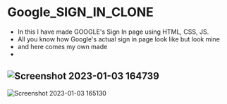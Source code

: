 # Google_SIGN_IN_CLONE
- In this I have made GOOGLE's Sign In page using HTML, CSS, JS.
- All you know how Google's actual sign in page look like but look mine
- and here comes my own made
- 
![Screenshot 2023-01-03 164739](https://user-images.githubusercontent.com/77043443/210347277-e38c867d-f4a9-4c48-b3da-1c6268845cac.png)
-
![Screenshot 2023-01-03 165130](https://user-images.githubusercontent.com/77043443/210347796-711da1c9-426e-4181-80bb-ce83bd64c406.png)
